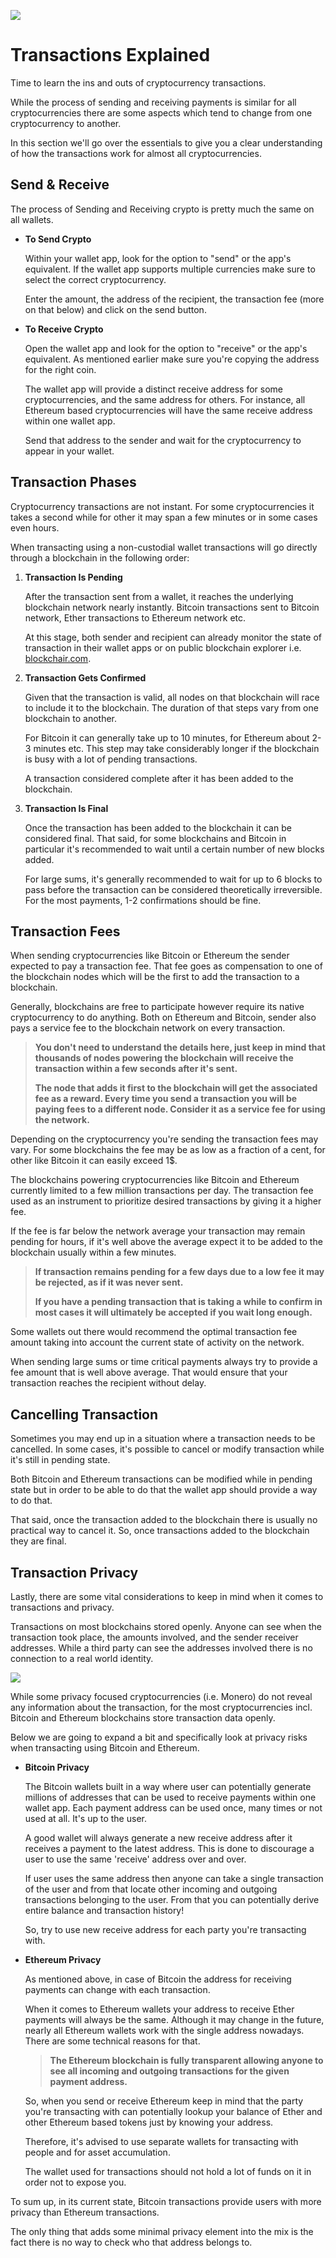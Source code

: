 ![](https://raw.githubusercontent.com/nichiesystems/blockchain-crypto-guides/master/fundamentals/images/08-main-l.png)

# Transactions Explained

Time to learn the ins and outs of cryptocurrency transactions.

While the process of sending and receiving payments is similar for all cryptocurrencies there are some aspects which tend to change from one cryptocurrency to another. 

In this section we'll go over the essentials to give you a clear understanding of how the transactions work for almost all cryptocurrencies.

## Send & Receive

The process of Sending and Receiving crypto is pretty much the same on all wallets.

- **To Send Crypto**
    
    Within your wallet app, look for the option to "send" or the app's equivalent. If the wallet app supports multiple currencies make sure to select the correct cryptocurrency.
    
    Enter the amount, the address of the recipient, the transaction fee (more on that below) and click on the send button.
    
- **To Receive Crypto**

    Open the wallet app and look for the option to "receive" or the app's equivalent. As mentioned earlier make sure you're copying the address for the right coin.
    
    The wallet app will provide a distinct receive address for some cryptocurrencies, and the same address for others. For instance, all Ethereum based cryptocurrencies will have the same receive address within one wallet app.
    
    Send that address to the sender and wait for the cryptocurrency to appear in your wallet.

## Transaction Phases

Cryptocurrency transactions are not instant. For some cryptocurrencies it takes a second while for other it may span a few minutes or in some cases even hours.

When transacting using а non-custodial wallet transactions will go directly through a blockchain in the following order:

1. **Transaction Is Pending**

    After the transaction sent from a wallet, it reaches the underlying blockchain network nearly instantly. Bitcoin transactions sent to Bitcoin network, Ether transactions to Ethereum network etc.
    
    At this stage, both sender and recipient can already monitor the state of transaction in their wallet apps or on public blockchain explorer i.e. [blockchair.com](https://blockchair.com).

2. **Transaction Gets Confirmed**

    Given that the transaction is valid, all nodes on that blockchain will race to include it to the blockchain. The duration of that steps vary from one blockchain to another. 
    
    For Bitcoin it can generally take up to 10 minutes, for Ethereum about 2-3 minutes etc. This step may take considerably longer if the blockchain is busy with a lot of pending transactions.
    
    A transaction considered complete after it has been added to the blockchain.

3. **Transaction Is Final**

    Once the transaction has been added to the blockchain it can be considered final. That said, for some blockchains and Bitcoin in particular it's recommended to wait until a certain number of new blocks added. 
    
    For large sums, it's generally recommended to wait for up to 6 blocks to pass before the transaction can be considered theoretically irreversible. For the most payments, 1-2 confirmations should be fine.

## Transaction Fees

When sending cryptocurrencies like Bitcoin or Ethereum the sender expected to pay a transaction fee. That fee goes as compensation to one of the blockchain nodes which will be the first to add the transaction to a blockchain.

Generally, blockchains are free to participate however require its native cryptocurrency to do anything. Both on Ethereum and Bitcoin, sender also pays a service fee to the blockchain network on every transaction.

> **You don't need to understand the details here, just keep in mind that thousands of nodes powering the blockchain will receive the transaction within a few seconds after it's sent.** 
>
> **The node that adds it first to the blockchain will get the associated fee as a reward. Every time you send a transaction you will be paying fees to a different node. Consider it as a service fee for using the network.**

Depending on the cryptocurrency you're sending the transaction fees may vary. For some blockchains the fee may be as low as a fraction of a cent, for other like Bitcoin it can easily exceed 1$.

The blockchains powering cryptocurrencies like Bitcoin and Ethereum currently limited to a few million transactions per day. The transaction fee used as an instrument to prioritize desired transactions by giving it a higher fee.  

If the fee is far below the network average your transaction may remain pending for hours, if it's well above the average expect it to be added to the blockchain usually within a few minutes.

> **If transaction remains pending for a few days due to a low fee it may be rejected, as if it was never sent.**
>
> **If you have a pending transaction that is taking a while to confirm in most cases it will ultimately be accepted if you wait long enough.**

Some wallets out there would recommend the optimal transaction fee amount taking into account the current state of activity on the network.

When sending large sums or time critical payments always try to provide a fee amount that is well above average. That would ensure that your transaction reaches the recipient without delay.

## Cancelling Transaction

Sometimes you may end up in a situation where a transaction needs to be cancelled. In some cases, it's possible to cancel or modify transaction while it's still in pending state. 

Both Bitcoin and Ethereum transactions can be modified while in pending state but in order to be able to do that the wallet app should provide a way to do that.

That said, once the transaction added to the blockchain there is usually no practical way to cancel it. So, once transactions added to the blockchain they are final.

## Transaction Privacy

Lastly, there are some vital considerations to keep in mind when it comes to transactions and privacy.

Transactions on most blockchains stored openly. Anyone can see when the transaction took place, the amounts involved, and the sender receiver addresses. While a third party can see the addresses involved there is no connection to a real world identity.

![](https://raw.githubusercontent.com/nichiesystems/blockchain-crypto-guides/master/fundamentals/images/08-02-l.png)

While some privacy focused cryptocurrencies (i.e. Monero) do not reveal any information about the transaction, for the most cryptocurrencies incl. Bitcoin and Ethereum blockchains store transaction data openly.

Below we are going to expand a bit and specifically look at privacy risks when transacting using Bitcoin and Ethereum.

- **Bitcoin Privacy**

    The Bitcoin wallets built in a way where user can potentially generate millions of addresses that can be used to receive payments within one wallet app. Each payment address can be used once, many times or not used at all. It's up to the user. 
    
    A good wallet will always generate a new receive address after it receives a payment to the latest address. This is done to discourage a user to use the same 'receive' address over and over.
    
    If user uses the same address then anyone can take a single transaction of the user and from that locate other incoming and outgoing transactions belonging to the user. From that you can potentially derive entire balance and transaction history!
    
    So, try to use new receive address for each party you're transacting with.

- **Ethereum Privacy**

    As mentioned above, in case of Bitcoin the address for receiving payments can change with each transaction.

    When it comes to Ethereum wallets your address to receive Ether payments will always be the same. Although it may change in the future, nearly all Ethereum wallets work with the single address nowadays. There are some technical reasons for that.
    
    > **The Ethereum blockchain is fully transparent allowing anyone to see all incoming and outgoing transactions for the given payment address.** 
    
    So, when you send or receive Ethereum keep in mind that the party you're transacting with can potentially lookup your balance of Ether and other Ethereum based tokens just by knowing your address.
    
    Therefore, it's advised to use separate wallets for transacting with people and for asset accumulation. 
    
    The wallet used for transactions should not hold a lot of funds on it in order not to expose you.
    
To sum up, in its current state, Bitcoin transactions provide users with more privacy than Ethereum transactions. 

The only thing that adds some minimal privacy element into the mix is the fact there is no way to check who that address belongs to.
